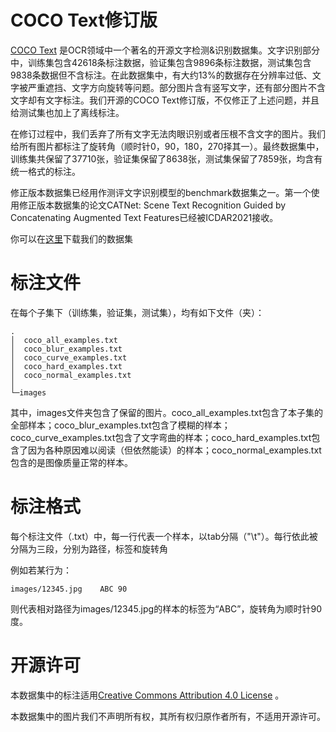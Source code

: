 # COCO Text修订版

[COCO Text](https://vision.cornell.edu/se3/coco-text-2/) 是OCR领域中一个著名的开源文字检测&识别数据集。文字识别部分中，训练集包含42618条标注数据，验证集包含9896条标注数据，测试集包含9838条数据但不含标注。在此数据集中，有大约13%的数据存在分辨率过低、文字被严重遮挡、文字方向旋转等问题。部分图片含有竖写文字，还有部分图片不含文字却有文字标注。我们开源的COCO Text修订版，不仅修正了上述问题，并且给测试集也加上了离线标注。

在修订过程中，我们丢弃了所有文字无法肉眼识别或者压根不含文字的图片。我们给所有图片都标注了旋转角（顺时针0，90，180，270择其一）。最终数据集中，训练集共保留了37710张，验证集保留了8638张，测试集保留了7859张，均含有统一格式的标注。

修正版本数据集已经用作测评文字识别模型的benchmark数据集之一。第一个使用修正版本数据集的论文CATNet: Scene Text Recognition Guided by Concatenating Augmented Text Features已经被ICDAR2021接收。

你可以在[这里](https://drive.google.com/file/d/1md_6J4qihcT70I_tPA19PI6br9oZDiLS/view?usp=sharing)下载我们的数据集

# 标注文件

在每个子集下（训练集，验证集，测试集），均有如下文件（夹）：

```
.
│  coco_all_examples.txt
│  coco_blur_examples.txt
│  coco_curve_examples.txt
│  coco_hard_examples.txt
│  coco_normal_examples.txt
│
└─images
```

其中，images文件夹包含了保留的图片。coco_all_examples.txt包含了本子集的全部样本；coco_blur_examples.txt包含了模糊的样本；coco_curve_examples.txt包含了文字弯曲的样本；coco_hard_examples.txt包含了因为各种原因难以阅读（但依然能读）的样本；coco_normal_examples.txt包含的是图像质量正常的样本。

# 标注格式
每个标注文件（.txt）中，每一行代表一个样本，以tab分隔（"\t"）。每行依此被分隔为三段，分别为路径，标签和旋转角

例如若某行为：
```
images/12345.jpg	ABC	90
```
则代表相对路径为images/12345.jpg的样本的标签为“ABC”，旋转角为顺时针90度。


# 开源许可

本数据集中的标注适用[Creative Commons Attribution 4.0 License](https://creativecommons.org/licenses/by/4.0/legalcode) 。

本数据集中的图片我们不声明所有权，其所有权归原作者所有，不适用开源许可。
